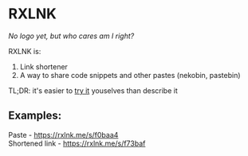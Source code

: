 # RXLNK
*No logo yet, but who cares am I right?*

RXLNK is:
  1. Link shortener
  2. A way to share code snippets and other pastes (nekobin, pastebin)

TL;DR: it's easier to [try it](https://rxlnk.me) youselves than describe it
## Examples:
Paste - https://rxlnk.me/s/f0baa4  
Shortened link - https://rxlnk.me/s/f73baf
